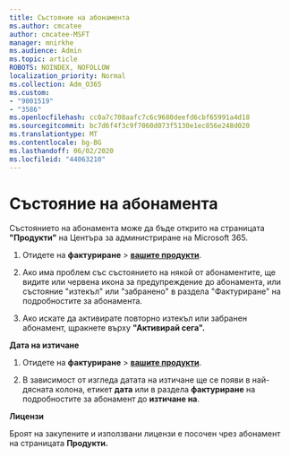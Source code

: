 ```yaml
---
title: Състояние на абонамента
ms.author: cmcatee
author: cmcatee-MSFT
manager: mnirkhe
ms.audience: Admin
ms.topic: article
ROBOTS: NOINDEX, NOFOLLOW
localization_priority: Normal
ms.collection: Adm_O365
ms.custom:
- "9001519"
- "3586"
ms.openlocfilehash: cc0a7c708aafc7c6c9680deefd6cbf65991a4d18
ms.sourcegitcommit: bc7d6f4f3c9f7060d073f5130e1ec856e248d020
ms.translationtype: MT
ms.contentlocale: bg-BG
ms.lasthandoff: 06/02/2020
ms.locfileid: "44063210"
---
```

# <a name="subscription-status"></a>Състояние на абонамента

Състоянието на абонамента може да бъде открито на страницата **"Продукти"** на Центъра за администриране на Microsoft 365.

1. Отидете на **фактуриране**  >  **[вашите продукти](https://go.microsoft.com/fwlink/p/?linkid=842054)**.

2. Ако има проблем със състоянието на някой от абонаментите, ще видите или червена икона за предупреждение до абонамента, или състояние "изтекъл" или "забранено" в раздела "Фактуриране" на подробностите за абонамента.

3. Ако искате да активирате повторно изтекъл или забранен абонамент, щракнете върху **"Активирай сега".**

**Дата на изтичане**

1. Отидете на **фактуриране**  >  **[вашите продукти](https://go.microsoft.com/fwlink/p/?linkid=842054)**.

2. В зависимост от изгледа датата на изтичане ще се появи в най-дясната колона, етикет **дата** или в раздела **фактуриране** на подробностите за абонамент до **изтичане на**.

**Лицензи**

Броят на закупените и използвани лицензи е посочен чрез абонамент на страницата **Продукти.**

